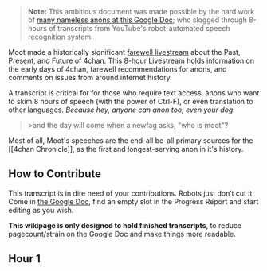 > **Note:** This ambitious document was made possible by the hard work of [many nameless anons at this Google Doc](https://docs.google.com/document/d/1pL3LmKIb6Q25LGzO3GwNqgGOAjQnrCasdMULVpwF4vw/edit#); who slogged through 8-hours of transcripts from YouTube's robot-automated speech recognition system.

Moot made a historically significant [farewell livestream](https://www.youtube.com/watch?v=XYUKJBZuUig) about the Past, Present, and Future of 4chan. This 8-hour Livestream holds information on the early days of 4chan, farewell recommendations for anons, and comments on issues from around internet history.

A transcript is critical for for those who require text access, anons who want to skim 8 hours of speech (with the power of Ctrl-F), or even translation to other languages. *Because hey, anyone can anon too, even your dog.* 

> \>and the day will come when a newfag asks, "who is moot"?

Most of all, Moot's speeches are the end-all be-all primary sources for the [[4chan Chronicle]], as the first and longest-serving anon in it's history.

## How to Contribute

This transcript is in dire need of your contributions. Robots just don’t cut it. Come in [the Google Doc](https://docs.google.com/document/d/1pL3LmKIb6Q25LGzO3GwNqgGOAjQnrCasdMULVpwF4vw/edit#),  find an empty slot in the Progress Report and start editing as you wish.

**This wikipage is only designed to hold finished transcripts**, to reduce pagecount/strain on the Google Doc and make things more readable.

## Hour 1

